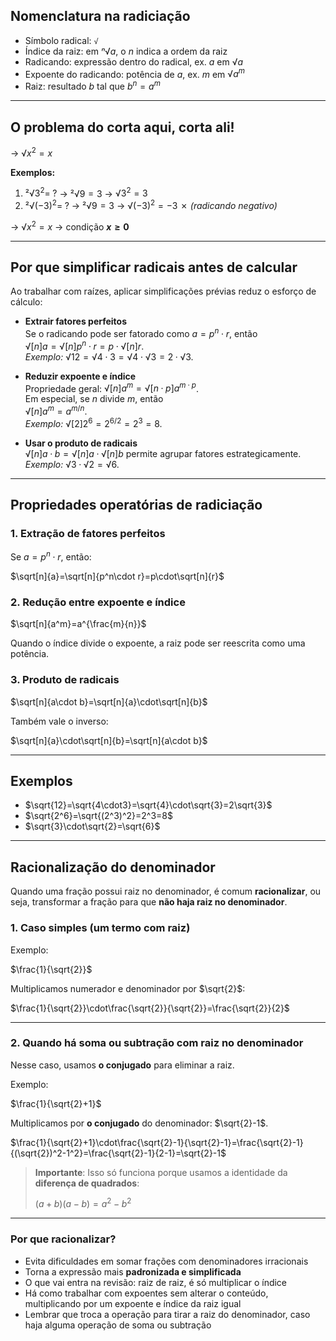 ## Nomenclatura na radiciação

- Símbolo radical: `√`  
- Índice da raiz: em $ⁿ√a$, o $n$ indica a ordem da raiz  
- Radicando: expressão dentro do radical, ex. $a$ em $√a$  
- Expoente do radicando: potência de $a$, ex. $m$ em $√{a^m}$  
- Raiz: resultado $b$ tal que $b^n = a^m$

---

## **O problema do corta aqui, corta ali!**  

→ $√{x^2} = x$

**Exemplos:**  
1. $²√{3^2} =\;?$ → $²√9 = 3$ → $√{3^2} = 3$  
2. $²√{(-3)^2} =\;?$ → $²√9 = 3$ → $√{(-3)^2} = -3$ ✗ _(radicando negativo)_

→ $√{x^2} = x$ → condição **$x ≥ 0$**

---

## Por que simplificar radicais antes de calcular

Ao trabalhar com raízes, aplicar simplificações prévias reduz o esforço de cálculo:

- **Extrair fatores perfeitos**  
  Se o radicando pode ser fatorado como $a = p^n \cdot r$, então  
  $√[n]{a} = √[n]{p^n \cdot r} = p \cdot √[n]{r}$.  
  *Exemplo:* $√{12} = √{4\cdot3} = √4 \cdot √3 = 2·√3$.

- **Reduzir expoente e índice**  
  Propriedade geral: $√[n]{a^m} = √[n·p]{a^{m·p}}$.  
  Em especial, se $n$ divide $m$, então  
  $√[n]{a^m} = a^{m/n}$.  
  *Exemplo:* $√[2]{2^6} = 2^{6/2} = 2^3 = 8$.

- **Usar o produto de radicais**  
  $√[n]{a·b} = √[n]{a}·√[n]{b}$ permite agrupar fatores estrategicamente.  
  *Exemplo:* $√3·√2 = √6$.

---
## Propriedades operatórias de radiciação

### 1. Extração de fatores perfeitos
Se $a=p^n\cdot r$, então:

$\sqrt[n]{a}=\sqrt[n]{p^n\cdot r}=p\cdot\sqrt[n]{r}$

### 2. Redução entre expoente e índice
$\sqrt[n]{a^m}=a^{\frac{m}{n}}$

Quando o índice divide o expoente, a raiz pode ser reescrita como uma potência.

### 3. Produto de radicais
$\sqrt[n]{a\cdot b}=\sqrt[n]{a}\cdot\sqrt[n]{b}$

Também vale o inverso:

$\sqrt[n]{a}\cdot\sqrt[n]{b}=\sqrt[n]{a\cdot b}$

---
## Exemplos

- $\sqrt{12}=\sqrt{4\cdot3}=\sqrt{4}\cdot\sqrt{3}=2\sqrt{3}$
- $\sqrt{2^6}=\sqrt{(2^3)^2}=2^3=8$
- $\sqrt{3}\cdot\sqrt{2}=\sqrt{6}$
---

## Racionalização do denominador

Quando uma fração possui raiz no denominador, é comum **racionalizar**, ou seja, transformar a fração para que **não haja raiz no denominador**.

### 1. Caso simples (um termo com raiz)

Exemplo:

$\frac{1}{\sqrt{2}}$

Multiplicamos numerador e denominador por $\sqrt{2}$:

$\frac{1}{\sqrt{2}}\cdot\frac{\sqrt{2}}{\sqrt{2}}=\frac{\sqrt{2}}{2}$

---

### 2. Quando há soma ou subtração com raiz no denominador

Nesse caso, usamos **o conjugado** para eliminar a raiz.

Exemplo:

$\frac{1}{\sqrt{2}+1}$

Multiplicamos por **o conjugado** do denominador: $\sqrt{2}-1$.

$\frac{1}{\sqrt{2}+1}\cdot\frac{\sqrt{2}-1}{\sqrt{2}-1}=\frac{\sqrt{2}-1}{(\sqrt{2})^2-1^2}=\frac{\sqrt{2}-1}{2-1}=\sqrt{2}-1$

> **Importante**: Isso só funciona porque usamos a identidade da **diferença de quadrados**:
> 
> $(a+b)(a-b)=a^2-b^2$

---

### Por que racionalizar?

- Evita dificuldades em somar frações com denominadores irracionais
- Torna a expressão mais **padronizada e simplificada**
- O que vai entra na revisão: raiz de raiz, é só multiplicar o índice
- Há como trabalhar com expoentes sem alterar o conteúdo, multiplicando por um expoente e índice da raiz igual  
- Lembrar que troca a operação para tirar a raiz do denominador, caso haja alguma operação de soma ou subtração
